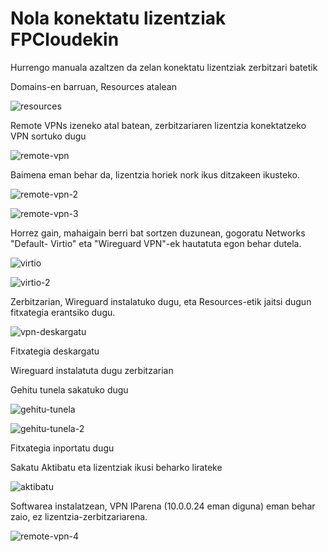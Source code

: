 # Nola konektatu lizentziak FPCloudekin
Hurrengo manuala azaltzen da zelan konektatu lizentziak zerbitzari batetik

Domains-en barruan, Resources atalean

![resources](./images-lizentziak/resources.png)

Remote VPNs izeneko atal batean, zerbitzariaren lizentzia konektatzeko VPN sortuko dugu

![remote-vpn](./images-lizentziak/remote-vpn.png)

Baimena eman behar da, lizentzia horiek nork ikus ditzakeen ikusteko.

![remote-vpn-2](./images-lizentziak/remote-vpn-2.png)

![remote-vpn-3](./images-lizentziak/remote-vpn-3.png)

Horrez gain, mahaigain berri bat sortzen duzunean, gogoratu Networks "Default- Virtio" eta "Wireguard VPN"-ek hautatuta egon behar dutela.

![virtio](./images-lizentziak/virtio.png)

![virtio-2](./images-lizentziak/virtio-2.png)

Zerbitzarian, Wireguard instalatuko dugu, eta Resources-etik jaitsi dugun fitxategia erantsiko dugu.

![vpn-deskargatu](./images-lizentziak/vpn-deskargatu.png)

Fitxategia deskargatu

Wireguard instalatuta dugu zerbitzarian

Gehitu tunela sakatuko dugu

![gehitu-tunela](./images-lizentziak/gehitu-tunela.png)

![gehitu-tunela-2](./images-lizentziak/gehitu-tunela-2.png)

Fitxategia inportatu dugu


Sakatu Aktibatu eta lizentziak ikusi beharko lirateke

![aktibatu](./images-lizentziak/aktibatu.png)

Softwarea instalatzean, VPN IParena (10.0.0.24 eman diguna) eman behar zaio, ez lizentzia-zerbitzariarena.

![remote-vpn-4](./images-lizentziak/remote-vpn-4.png)